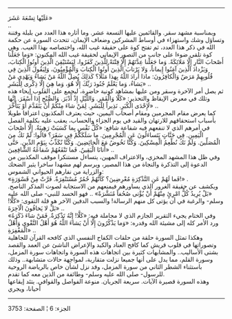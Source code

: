 ------------------------------------------------------------------------

عَلَيْها تِسْعَةَ عَشَرَ»  
..  
وبمناسبة مشهد سقر. والقائمين عليها التسعة عشر. وما أثاره هذا العدد من
بلبلة وفتنة وتساؤل وشك واستهزاء في أوساط المشركين وضعاف الإيمان، تتحدث
السورة عن حكمة الله في ذكر هذا العدد، ثم تفتح كوة على حقيقة غيب الله،
واختصاصه بهذا الغيب. وهي كوة تلقي ضوءا على جانب من التصور الإيماني
لحقيقة غيب الله المكنون: «وَما جَعَلْنا أَصْحابَ النَّارِ إِلَّا مَلائِكَةً. وَما جَعَلْنا
عِدَّتَهُمْ إِلَّا فِتْنَةً لِلَّذِينَ كَفَرُوا، لِيَسْتَيْقِنَ الَّذِينَ أُوتُوا الْكِتابَ، وَيَزْدادَ الَّذِينَ
آمَنُوا إِيماناً، وَلا يَرْتابَ الَّذِينَ أُوتُوا الْكِتابَ وَالْمُؤْمِنُونَ، وَلِيَقُولَ الَّذِينَ فِي
قُلُوبِهِمْ مَرَضٌ وَالْكافِرُونَ: ماذا أَرادَ اللَّهُ بِهذا مَثَلًا؟ كَذلِكَ يُضِلُّ اللَّهُ مَنْ يَشاءُ
وَيَهْدِي مَنْ يَشاءُ، وَما يَعْلَمُ جُنُودَ رَبِّكَ إِلَّا هُوَ، وَما هِيَ إِلَّا ذِكْرى لِلْبَشَرِ» ..  
ثم يصل أمر الآخرة وسقر ومن عليها بمشاهد كونية حاضرة، ليجمع على القلوب
إيحاء هذه وتلك في معرض الإيقاظ والتحذير: «كَلَّا وَالْقَمَرِ. وَاللَّيْلِ إِذْ أَدْبَرَ.
وَالصُّبْحِ إِذا أَسْفَرَ. إِنَّها لَإِحْدَى الْكُبَرِ. نَذِيراً لِلْبَشَرِ. لِمَنْ شاءَ مِنْكُمْ أَنْ يَتَقَدَّمَ أَوْ
يَتَأَخَّرَ» ..  
كما يعرض مقام المجرمين ومقام أصحاب اليمين، حيث يعترف المكذبون اعترافا
طويلا بأسباب استحقاقهم للارتهان والقيد في يوم الجزاء والحساب، يعقب عليه
بكلمة الفصل في أمرهم الذي لا تنفعهم فيه شفاعة شافع: «كُلُّ نَفْسٍ بِما كَسَبَتْ
رَهِينَةٌ. إِلَّا أَصْحابَ الْيَمِينِ. فِي جَنَّاتٍ يَتَساءَلُونَ عَنِ الْمُجْرِمِينَ. ما سَلَكَكُمْ فِي سَقَرَ؟
قالُوا: لَمْ نَكُ مِنَ الْمُصَلِّينَ. وَلَمْ نَكُ نُطْعِمُ الْمِسْكِينَ. وَكُنَّا نَخُوضُ مَعَ الْخائِضِينَ.
وَكُنَّا نُكَذِّبُ بِيَوْمِ الدِّينِ. حَتَّى أَتانَا الْيَقِينُ. فَما تَنْفَعُهُمْ شَفاعَةُ الشَّافِعِينَ» ..  
وفي ظل هذا المشهد المخزي، والاعتراف المهين، يتساءل مستنكرا موقف المكذبين
من الدعوة إلى التذكرة والنجاة من هذا المصير، ويرسم لهم مشهدا ساخرا يثير
الضحك والزراية من نفارهم الحيواني الشموس:  
«فَما لَهُمْ عَنِ التَّذْكِرَةِ مُعْرِضِينَ؟ كَأَنَّهُمْ حُمُرٌ مُسْتَنْفِرَةٌ. فَرَّتْ مِنْ قَسْوَرَةٍ!» .  
ويكشف عن حقيقة الغرور الذي يساورهم فيمنعهم من الاستجابة لصوت المذكر
الناصح. «بَلْ يُرِيدُ كُلُّ امْرِئٍ مِنْهُمْ أَنْ يُؤْتى صُحُفاً مُنَشَّرَةً» .. فهو الحسد للنبي-
صلى الله عليه وسلم- والرغبة في أن يؤتى كل منهم الرسالة! والسبب الدفين
الآخر هو قلة التقوى: «كَلَّا! بَلْ لا يَخافُونَ الْآخِرَةَ» ..  
وفي الختام يجيء التقرير الجازم الذي لا مجاملة فيه: «كَلَّا! إِنَّهُ تَذْكِرَةٌ. فَمَنْ
شاءَ ذَكَرَهُ» ورد الأمر كله إلى مشيئة الله وقدره: «وَما يَذْكُرُونَ إِلَّا أَنْ يَشاءَ
اللَّهُ هُوَ أَهْلُ التَّقْوى وَأَهْلُ الْمَغْفِرَةِ» ..  
وهكذا تمثل السورة حلقة من حلقات الكفاح النفسي الذي كافحه القرآن للجاهلية
وتصوراتها في قلوب قريش كما كافح العناد والكيد والإعراض الناشئ عن العمد
والقصد بشتى الأساليب.. والمشابهات كثيرة بين اتجاهات هذه السورة واتجاهات
سورة المزمل، وسورة القلم، مما يدل على أنها جميعا نزلت متقاربة، لمواجهة
حالات متشابهة.. وذلك باستثناء الشطر الثاني من سورة المزمل، وقد نزل لشأن
خاص بالرياضة الروحية للرسول- صلى الله عليه وسلم- وطائفة من الذين معه كما
تقدم.  
وهذه السورة قصيرة الآيات. سريعة الجريان. منوعة الفواصل والقوافي. يتئد
إيقاعها أحيانا، ويجري

------------------------------------------------------------------------

الجزء: 6 ¦ الصفحة: 3753
